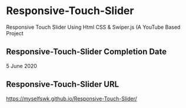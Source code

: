 # Responsive-Touch-Slider
Responsive Touch Slider Using Html CSS &amp; Swiper.js  (A YouTube Based Project

## Responsive-Touch-Slider Completion Date
5 June 2020

## Responsive-Touch-Slider URL
https://myselfswk.github.io/Responsive-Touch-Slider/
